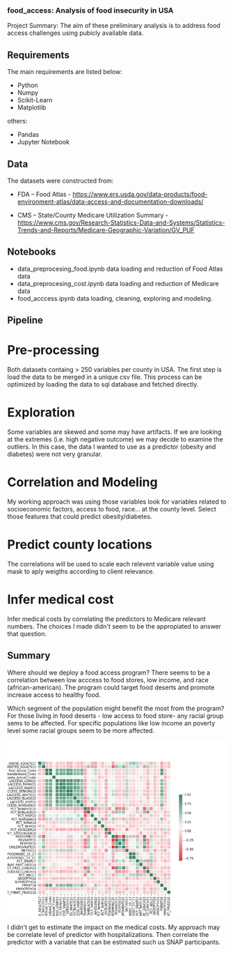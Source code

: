 ### food_access: Analysis of food insecurity in USA

Project Summary: The aim of these preliminary analysis is to address food access challenges using pubicly available data. 

## Requirements
The main requirements are listed below:

- Python 
- Numpy
- Scikit-Learn
- Matplotlib

others:
- Pandas
- Jupyter Notebook

## Data

The datasets were constructed from:

- FDA – Food Atlas - https://www.ers.usda.gov/data-products/food-environment-atlas/data-access-and-documentation-downloads/

- CMS – State/County Medicare Utilization Summary - https://www.cms.gov/Research-Statistics-Data-and-Systems/Statistics-Trends-and-Reports/Medicare-Geographic-Variation/GV_PUF 

 
## Notebooks

- data_preprocesing_food.ipynb data loading and reduction of Food Atlas data
- data_preprocesing_cost.ipynb data loading and reduction of Medicare data
- food_acccess.ipynb data loading, cleaning, exploring and modeling.

## Pipeline
# Pre-processing 
Both datasets containg > 250 variables per county in USA. The first step is load the data to be merged in a unique csv file. This process can be optimized by loading the data to sql database and fetched directly. 
# Exploration
Some variables are skewed and some may have artifacts. If we are looking at the extremes (i.e. high negative outcome) we may decide to examine the outliers. 
In this case, the data I wanted to use as a predictor (obesity and diabetes) were not very granular. 
# Correlation and Modeling
My working approach was using those variables look for variables related to socioeconomic factors, access to food, race... at the county level. 
Select those features that could predict obesity/diabetes. 
# Predict county locations 
The correlations will be used to scale each relevent variable value using mask to aply weigths according to client relevance.
# Infer medical cost
Infer medical costs by correlating the predictors to Medicare relevant numbers. The choices I made didn't seem to be the appropiated to answer that question. 

## Summary 
Where should we deploy a food access program?
There seems to be a correlation between low acccess to food stores, low income, and race (african-american). The program could target food deserts and promote increase access to healthy food.

Which segment of the population might benefit the most from the program?
For those living in food deserts - low access to food store- any racial group sems to be affected.
For specific populations like low income an poverty level some racial groups seem to be more affected. 

![](assets/correlationCount.png)

I didn't get to estimate the impact on the medical costs. My approach may be correlate level of predictor with hospitalizations. Then correlate the predictor with a variable that can be estimated such us SNAP participants. 

